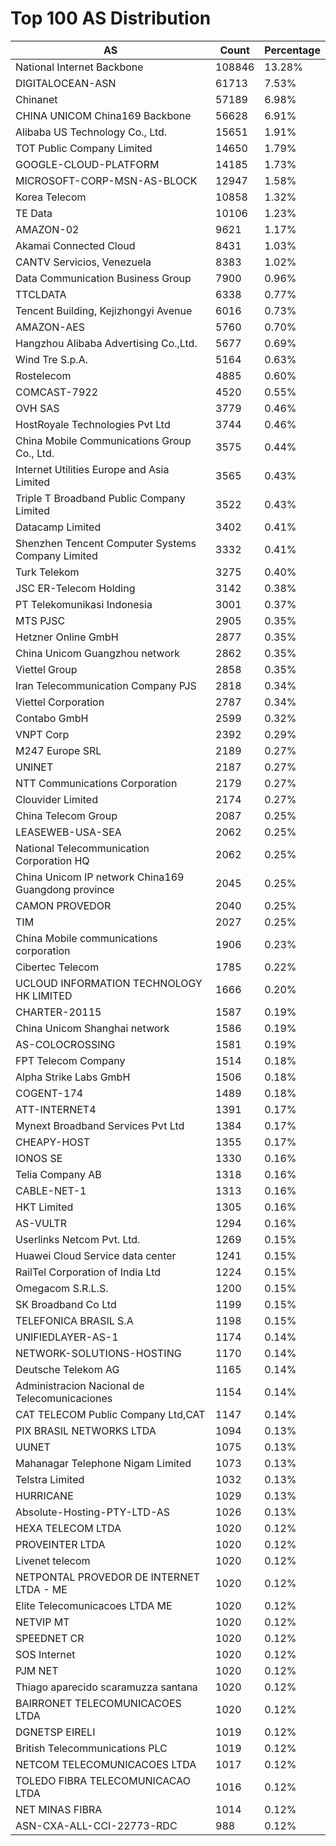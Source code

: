 # Top 100 AS Distribution
| AS | Count | Percentage |
|----|----|----|
| National Internet Backbone | 108846 | 13.28% |
| DIGITALOCEAN-ASN | 61713 | 7.53% |
| Chinanet | 57189 | 6.98% |
| CHINA UNICOM China169 Backbone | 56628 | 6.91% |
| Alibaba US Technology Co., Ltd. | 15651 | 1.91% |
| TOT Public Company Limited | 14650 | 1.79% |
| GOOGLE-CLOUD-PLATFORM | 14185 | 1.73% |
| MICROSOFT-CORP-MSN-AS-BLOCK | 12947 | 1.58% |
| Korea Telecom | 10858 | 1.32% |
| TE Data | 10106 | 1.23% |
| AMAZON-02 | 9621 | 1.17% |
| Akamai Connected Cloud | 8431 | 1.03% |
| CANTV Servicios, Venezuela | 8383 | 1.02% |
| Data Communication Business Group | 7900 | 0.96% |
| TTCLDATA | 6338 | 0.77% |
| Tencent Building, Kejizhongyi Avenue | 6016 | 0.73% |
| AMAZON-AES | 5760 | 0.70% |
| Hangzhou Alibaba Advertising Co.,Ltd. | 5677 | 0.69% |
| Wind Tre S.p.A. | 5164 | 0.63% |
| Rostelecom | 4885 | 0.60% |
| COMCAST-7922 | 4520 | 0.55% |
| OVH SAS | 3779 | 0.46% |
| HostRoyale Technologies Pvt Ltd | 3744 | 0.46% |
| China Mobile Communications Group Co., Ltd. | 3575 | 0.44% |
| Internet Utilities Europe and Asia Limited | 3565 | 0.43% |
| Triple T Broadband Public Company Limited | 3522 | 0.43% |
| Datacamp Limited | 3402 | 0.41% |
| Shenzhen Tencent Computer Systems Company Limited | 3332 | 0.41% |
| Turk Telekom | 3275 | 0.40% |
| JSC ER-Telecom Holding | 3142 | 0.38% |
| PT Telekomunikasi Indonesia | 3001 | 0.37% |
| MTS PJSC | 2905 | 0.35% |
| Hetzner Online GmbH | 2877 | 0.35% |
| China Unicom Guangzhou network | 2862 | 0.35% |
| Viettel Group | 2858 | 0.35% |
| Iran Telecommunication Company PJS | 2818 | 0.34% |
| Viettel Corporation | 2787 | 0.34% |
| Contabo GmbH | 2599 | 0.32% |
| VNPT Corp | 2392 | 0.29% |
| M247 Europe SRL | 2189 | 0.27% |
| UNINET | 2187 | 0.27% |
| NTT Communications Corporation | 2179 | 0.27% |
| Clouvider Limited | 2174 | 0.27% |
| China Telecom Group | 2087 | 0.25% |
| LEASEWEB-USA-SEA | 2062 | 0.25% |
| National Telecommunication Corporation HQ | 2062 | 0.25% |
| China Unicom IP network China169 Guangdong province | 2045 | 0.25% |
| CAMON PROVEDOR | 2040 | 0.25% |
| TIM | 2027 | 0.25% |
| China Mobile communications corporation | 1906 | 0.23% |
| Cibertec Telecom | 1785 | 0.22% |
| UCLOUD INFORMATION TECHNOLOGY HK LIMITED | 1666 | 0.20% |
| CHARTER-20115 | 1587 | 0.19% |
| China Unicom Shanghai network | 1586 | 0.19% |
| AS-COLOCROSSING | 1581 | 0.19% |
| FPT Telecom Company | 1514 | 0.18% |
| Alpha Strike Labs GmbH | 1506 | 0.18% |
| COGENT-174 | 1489 | 0.18% |
| ATT-INTERNET4 | 1391 | 0.17% |
| Mynext Broadband Services Pvt Ltd | 1384 | 0.17% |
| CHEAPY-HOST | 1355 | 0.17% |
| IONOS SE | 1330 | 0.16% |
| Telia Company AB | 1318 | 0.16% |
| CABLE-NET-1 | 1313 | 0.16% |
| HKT Limited | 1305 | 0.16% |
| AS-VULTR | 1294 | 0.16% |
| Userlinks Netcom Pvt. Ltd. | 1269 | 0.15% |
| Huawei Cloud Service data center | 1241 | 0.15% |
| RailTel Corporation of India Ltd | 1224 | 0.15% |
| Omegacom S.R.L.S. | 1200 | 0.15% |
| SK Broadband Co Ltd | 1199 | 0.15% |
| TELEFONICA BRASIL S.A | 1198 | 0.15% |
| UNIFIEDLAYER-AS-1 | 1174 | 0.14% |
| NETWORK-SOLUTIONS-HOSTING | 1170 | 0.14% |
| Deutsche Telekom AG | 1165 | 0.14% |
| Administracion Nacional de Telecomunicaciones | 1154 | 0.14% |
| CAT TELECOM Public Company Ltd,CAT | 1147 | 0.14% |
| PIX BRASIL NETWORKS LTDA | 1094 | 0.13% |
| UUNET | 1075 | 0.13% |
| Mahanagar Telephone Nigam Limited | 1073 | 0.13% |
| Telstra Limited | 1032 | 0.13% |
| HURRICANE | 1029 | 0.13% |
| Absolute-Hosting-PTY-LTD-AS | 1026 | 0.13% |
| HEXA TELECOM LTDA | 1020 | 0.12% |
| PROVEINTER LTDA | 1020 | 0.12% |
| Livenet telecom | 1020 | 0.12% |
| NETPONTAL PROVEDOR DE INTERNET LTDA - ME | 1020 | 0.12% |
| Elite Telecomunicacoes LTDA ME | 1020 | 0.12% |
| NETVIP MT | 1020 | 0.12% |
| SPEEDNET CR | 1020 | 0.12% |
| SOS Internet | 1020 | 0.12% |
| PJM NET | 1020 | 0.12% |
| Thiago aparecido scaramuzza santana | 1020 | 0.12% |
| BAIRRONET TELECOMUNICACOES LTDA | 1020 | 0.12% |
| DGNETSP EIRELI | 1019 | 0.12% |
| British Telecommunications PLC | 1019 | 0.12% |
| NETCOM TELECOMUNICACOES LTDA | 1017 | 0.12% |
| TOLEDO FIBRA TELECOMUNICACAO LTDA | 1016 | 0.12% |
| NET MINAS FIBRA | 1014 | 0.12% |
| ASN-CXA-ALL-CCI-22773-RDC | 988 | 0.12% |
